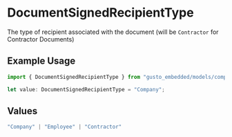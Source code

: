 # DocumentSignedRecipientType

The type of recipient associated with the document (will be `Contractor` for Contractor Documents)

## Example Usage

```typescript
import { DocumentSignedRecipientType } from "gusto_embedded/models/components";

let value: DocumentSignedRecipientType = "Company";
```

## Values

```typescript
"Company" | "Employee" | "Contractor"
```